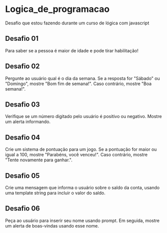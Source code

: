 # Logica_de_programacao
Desafio que estou fazendo durante um curso de lógica com javascript

## Desafio 01

Para saber se a pessoa é maior de idade e pode tirar habilitação!

## Desafio 02 

Pergunte ao usuário qual é o dia da semana. Se a resposta for "Sábado" ou "Domingo", mostre "Bom fim de semana!". Caso contrário, mostre "Boa semana!".

## Desafio 03

Verifique se um número digitado pelo usuário é positivo ou negativo. Mostre um alerta informando.

## Desafio 04

Crie um sistema de pontuação para um jogo. Se a pontuação for maior ou igual a 100, mostre "Parabéns, você venceu!". Caso contrário, mostre "Tente novamente para ganhar.".

## Desafio 05

Crie uma mensagem que informa o usuário sobre o saldo da conta, usando uma template string para incluir o valor do saldo.

## Desafio 06

Peça ao usuário para inserir seu nome usando prompt. Em seguida, mostre um alerta de boas-vindas usando esse nome.